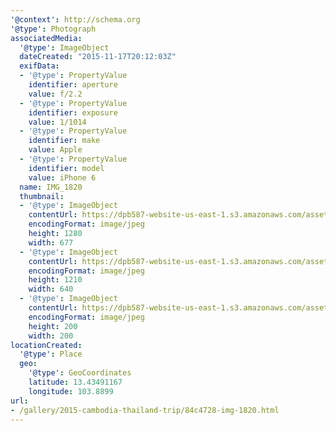 ```yaml
---
'@context': http://schema.org
'@type': Photograph
associatedMedia:
  '@type': ImageObject
  dateCreated: "2015-11-17T20:12:03Z"
  exifData:
  - '@type': PropertyValue
    identifier: aperture
    value: f/2.2
  - '@type': PropertyValue
    identifier: exposure
    value: 1/1014
  - '@type': PropertyValue
    identifier: make
    value: Apple
  - '@type': PropertyValue
    identifier: model
    value: iPhone 6
  name: IMG_1820
  thumbnail:
  - '@type': ImageObject
    contentUrl: https://dpb587-website-us-east-1.s3.amazonaws.com/asset/gallery/2015-cambodia-thailand-trip/84c4728-img-1820~1280.jpg
    encodingFormat: image/jpeg
    height: 1280
    width: 677
  - '@type': ImageObject
    contentUrl: https://dpb587-website-us-east-1.s3.amazonaws.com/asset/gallery/2015-cambodia-thailand-trip/84c4728-img-1820~640w.jpg
    encodingFormat: image/jpeg
    height: 1210
    width: 640
  - '@type': ImageObject
    contentUrl: https://dpb587-website-us-east-1.s3.amazonaws.com/asset/gallery/2015-cambodia-thailand-trip/84c4728-img-1820~200x200.jpg
    encodingFormat: image/jpeg
    height: 200
    width: 200
locationCreated:
  '@type': Place
  geo:
    '@type': GeoCoordinates
    latitude: 13.43491167
    longitude: 103.8899
url:
- /gallery/2015-cambodia-thailand-trip/84c4728-img-1820.html
---
```

